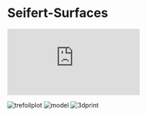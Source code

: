 # Seifert-Surfaces
![Visualising knots using Seifert Surfaces](https://github.com/raahweng/Seifert-Surfaces/blob/main/Visualising%20Knots%20using%20Seifert%20Surfaces.pdf)

![trefoilplot](https://github.com/raahweng/Seifert-Surfaces/assets/55945020/782af0fe-d98c-4e08-802f-3e0d6c60d86a)
![model](https://github.com/raahweng/Seifert-Surfaces/assets/55945020/c98b4ce7-8430-4563-a170-0ca9c14eeaec)
![3dprint](https://github.com/raahweng/Seifert-Surfaces/assets/55945020/b35ad0b6-7cb8-4402-82e7-17f8c961ed30)
